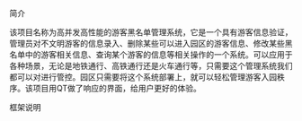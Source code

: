 简介

  该项目名称为高并发高性能的游客黑名单管理系统，它是一个具有游客信息验证，管理员对不文明游客的信息录入、删除某些可以进入园区的游客信息、修改某些黑名单中的游客相关信息、查询某个游客的信息等相关操作的一个系统。可以应用于各种场景，无论是地铁通行、高铁通行还是火车通行等，只需要这个管理系统我们都可以对进行管控。园区只需要将这个系统部署上，就可以轻松管理游客入园秩序。该项目用QT做了响应的界面，给用户更好的体验。

框架说明

